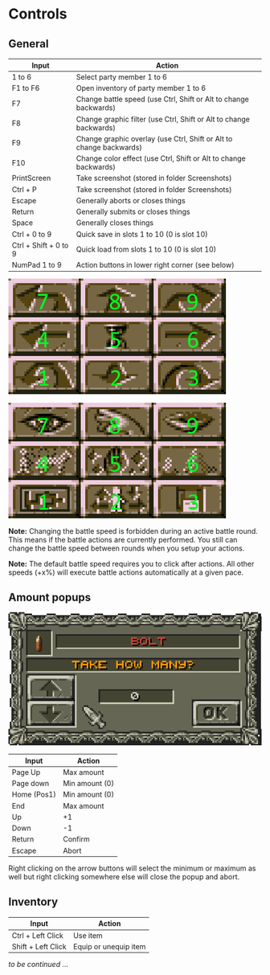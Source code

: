 # Controls

## General

Input | Action
--- | ---
1 to 6 | Select party member 1 to 6
F1 to F6 | Open inventory of party member 1 to 6
F7 | Change battle speed (use Ctrl, Shift or Alt to change backwards)
F8 | Change graphic filter (use Ctrl, Shift or Alt to change backwards)
F9 | Change graphic overlay (use Ctrl, Shift or Alt to change backwards)
F10 | Change color effect (use Ctrl, Shift or Alt to change backwards)
PrintScreen | Take screenshot (stored in folder Screenshots)
Ctrl + P | Take screenshot (stored in folder Screenshots)
Escape | Generally aborts or closes things
Return | Generally submits or closes things
Space | Generally closes things
Ctrl + 0 to 9 | Quick save in slots 1 to 10 (0 is slot 10)
Ctrl + Shift + 0 to 9 | Quick load from slots 1 to 10 (0 is slot 10)
NumPad 1 to 9 | Action buttons in lower right corner (see below)

![NumPad Example 1](docs/action_buttons_0.png "Move buttons")

![NumPad Example 2](docs/action_buttons_1.png "Action buttons")

**Note:** Changing the battle speed is forbidden during an active battle round. This means if the battle actions are currently performed. You still can change the battle speed between rounds when you setup your actions.

**Note:** The default battle speed requires you to click after actions. All other speeds (+x%) will execute battle actions automatically at a given pace.

## Amount popups

![Amount popup](docs/amount_popup.png "Amount popup")

Input | Action
--- | ---
Page Up | Max amount
Page down | Min amount (0)
Home (Pos1) | Min amount (0)
End | Max amount
Up | +1
Down | -1
Return | Confirm
Escape | Abort

Right clicking on the arrow buttons will select the minimum or maximum as well but right clicking somewhere else will close the popup and abort.


## Inventory

Input | Action
--- | ---
Ctrl + Left Click | Use item
Shift + Left Click | Equip or unequip item


*to be continued ...*
